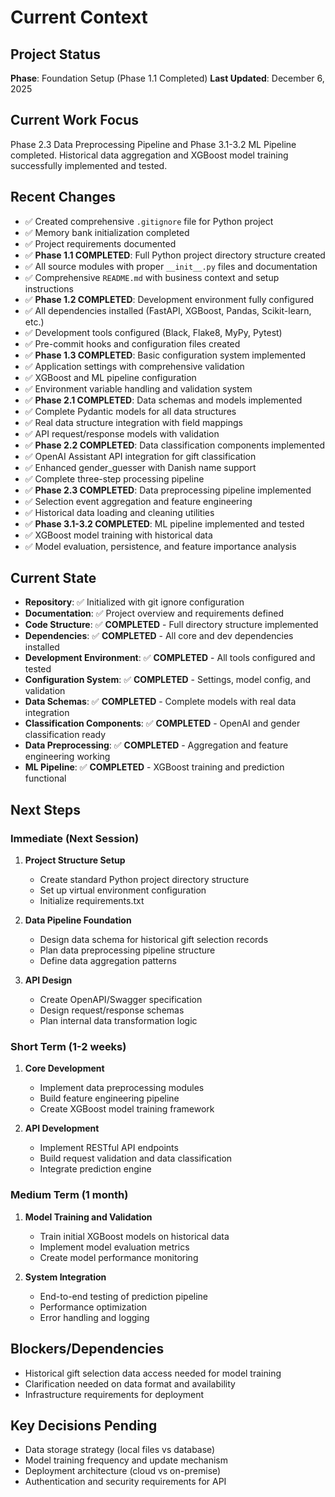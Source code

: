 # Current Context

## Project Status
**Phase**: Foundation Setup (Phase 1.1 Completed)
**Last Updated**: December 6, 2025

## Current Work Focus
Phase 2.3 Data Preprocessing Pipeline and Phase 3.1-3.2 ML Pipeline completed. Historical data aggregation and XGBoost model training successfully implemented and tested.

## Recent Changes
- ✅ Created comprehensive `.gitignore` file for Python project
- ✅ Memory bank initialization completed
- ✅ Project requirements documented
- ✅ **Phase 1.1 COMPLETED**: Full Python project directory structure created
- ✅ All source modules with proper `__init__.py` files and documentation
- ✅ Comprehensive `README.md` with business context and setup instructions
- ✅ **Phase 1.2 COMPLETED**: Development environment fully configured
- ✅ All dependencies installed (FastAPI, XGBoost, Pandas, Scikit-learn, etc.)
- ✅ Development tools configured (Black, Flake8, MyPy, Pytest)
- ✅ Pre-commit hooks and configuration files created
- ✅ **Phase 1.3 COMPLETED**: Basic configuration system implemented
- ✅ Application settings with comprehensive validation
- ✅ XGBoost and ML pipeline configuration
- ✅ Environment variable handling and validation system
- ✅ **Phase 2.1 COMPLETED**: Data schemas and models implemented
- ✅ Complete Pydantic models for all data structures
- ✅ Real data structure integration with field mappings
- ✅ API request/response models with validation
- ✅ **Phase 2.2 COMPLETED**: Data classification components implemented
- ✅ OpenAI Assistant API integration for gift classification
- ✅ Enhanced gender_guesser with Danish name support
- ✅ Complete three-step processing pipeline
- ✅ **Phase 2.3 COMPLETED**: Data preprocessing pipeline implemented
- ✅ Selection event aggregation and feature engineering
- ✅ Historical data loading and cleaning utilities
- ✅ **Phase 3.1-3.2 COMPLETED**: ML pipeline implemented and tested
- ✅ XGBoost model training with historical data
- ✅ Model evaluation, persistence, and feature importance analysis

## Current State
- **Repository**: ✅ Initialized with git ignore configuration
- **Documentation**: ✅ Project overview and requirements defined
- **Code Structure**: ✅ **COMPLETED** - Full directory structure implemented
- **Dependencies**: ✅ **COMPLETED** - All core and dev dependencies installed
- **Development Environment**: ✅ **COMPLETED** - All tools configured and tested
- **Configuration System**: ✅ **COMPLETED** - Settings, model config, and validation
- **Data Schemas**: ✅ **COMPLETED** - Complete models with real data integration
- **Classification Components**: ✅ **COMPLETED** - OpenAI and gender classification ready
- **Data Preprocessing**: ✅ **COMPLETED** - Aggregation and feature engineering working
- **ML Pipeline**: ✅ **COMPLETED** - XGBoost training and prediction functional

## Next Steps

### Immediate (Next Session)
1. **Project Structure Setup**
   - Create standard Python project directory structure
   - Set up virtual environment configuration
   - Initialize requirements.txt

2. **Data Pipeline Foundation**
   - Design data schema for historical gift selection records
   - Plan data preprocessing pipeline structure
   - Define data aggregation patterns

3. **API Design**
   - Create OpenAPI/Swagger specification
   - Design request/response schemas
   - Plan internal data transformation logic

### Short Term (1-2 weeks)
1. **Core Development**
   - Implement data preprocessing modules
   - Build feature engineering pipeline
   - Create XGBoost model training framework

2. **API Development**
   - Implement RESTful API endpoints
   - Build request validation and data classification
   - Integrate prediction engine

### Medium Term (1 month)
1. **Model Training and Validation**
   - Train initial XGBoost models on historical data
   - Implement model evaluation metrics
   - Create model performance monitoring

2. **System Integration**
   - End-to-end testing of prediction pipeline
   - Performance optimization
   - Error handling and logging

## Blockers/Dependencies
- Historical gift selection data access needed for model training
- Clarification needed on data format and availability
- Infrastructure requirements for deployment

## Key Decisions Pending
- Data storage strategy (local files vs database)
- Model training frequency and update mechanism
- Deployment architecture (cloud vs on-premise)
- Authentication and security requirements for API
